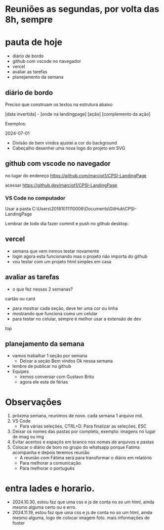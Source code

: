 # Reuniões as segundas, por volta das 8h, sempre

# pauta de hoje
- diário de bordo
- github com vscode no navegador
- vercel
- avaliar as tarefas
- planejamento da semana

## diário de bordo

Preciso que construam os textos na estrutura abaixo

[data invertida] - [onde na landingpage] [ação] [complemento da ação]

Exemplos:

2024-07-01
- Divisão de bem vindos ajustei a cor do background
- Cabeçalho desenhei uma nova logo do projeto em SVG

## github com vscode no navegador

no lugar do endereço
https://github.com/marciot1/CPSI-LandingPage

acessar
https://github.dev/marciot1/CPSI-LandingPage


### VS Code no computador

Usar a pasta C:\Users\20181011110006\Documents\GitHub\CPSI-LandingPage

Lembrar de todo dia fazer commit e push no github desktop.


## vercel

- semana que vem iremos testar novamente
- login agora esta funcionando mas o projeto não importa do github
- vou testar com um projeto html simples em casa

## avaliar as tarefas

- o que fez nessas 2 semanas?

cartão ou card

- para mostrar cada seção, deve ter uma cor ou linha
- mostrando que funciona como um celular
- para testar no celular, sempre é melhor usar a extensão de dev

top

## planejamento da semana

- vamos trabalhar 1 seção por semana
  - Deixar a seção Bem vindos Ok nessa semana
- lembre de publicar no github
- Equipes
  - iremos conversar com Gustavo Brito
  - agora ele esta de férias


# Observações
1. próxima semana, reunimos de novo. cada semana 1 arquivo md.
2. VS Code
   - Para várias seleções, CTRL+D. Para finalizar as seleções, ESC
3. Deixar os nomes das pastas por completo, exemplo: imagens no lugar de imag ou img
4. Evitar acentos e espaçõs em branco nos nomes de arquivos e pastas
5. Colocar o diário de boro no grupo do whatsapp porque Fatima acompanha e depois teremos reunião
   - A reunião com Fátima será para transformar o diário em relatório
   - Para melhorar a comunicação
   - Para melhorar o português



# entra lades e horario.

- 2024.10.30, estou faz que uma css e js de conta no so um html, ainda mesmo alguma certo ou e erro.
- 2024.11.19, estou faz que uma css e js de conta no so um html, ainda mesmo alguma, logo de colocar imagem foto. mais informações de footer

